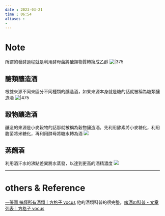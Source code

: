 ```yaml
---
date : 2023-03-21
time : 06:54
aliases :
- 
---
```

# Note
所謂的發酵過程就是利用酵母菌將醣類物質轉換成乙醇
![|375](Pasted%20image%2020230321065622.png)

## 醣類釀造酒
根據來源不同來區分不同種類的釀造酒，如果來源本身就是糖的話就被稱為糖類釀造酒
![|475](Pasted%20image%2020230321065838.png)

## 穀物釀造酒
釀造的來源是小麥穀物的話那就被稱為穀物釀造酒，先利用酵素將小麥糖化，利用麴菌將米糖化，再利用酵母將糖水轉為酒
![](Pasted%20image%2020230321070134.png)

## 蒸餾酒
利用酒汗水的沸點差異將水蒸發，以達到更高的酒精濃度
![](Pasted%20image%2020230321070525.png)

---
# others &  Reference
[一張圖 搞懂所有酒類｜方格子 vocus](https://vocus.cc/article/5f41652cfd89780001c31eee)
他的酒類科普的很完整，[啤酒の科普 - 文章列表｜方格子 vocus](https://vocus.cc/beer/home)
